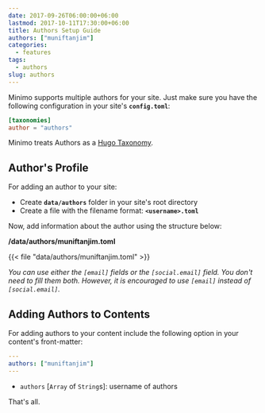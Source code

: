 ```yaml
---
date: 2017-09-26T06:00:00+06:00
lastmod: 2017-10-11T17:30:00+06:00
title: Authors Setup Guide
authors: ["muniftanjim"]
categories:
  - features
tags:
  - authors
slug: authors
---
```

Minimo supports multiple authors for your site. Just make sure you have the following configuration in your site's **`config.toml`**:

```toml
[taxonomies]
author = "authors"
```

Minimo treats Authors as a [Hugo Taxonomy](https://gohugo.io/content-management/taxonomies/).

## Author's Profile

For adding an author to your site:

- Create **`data/authors`** folder in your site's root directory
- Create a file with the filename format: **`<username>.toml`**

Now, add information about the author using the structure below:

**/data/authors/muniftanjim.toml**

{{< file "data/authors/muniftanjim.toml" >}}

_You can use either the `[email]` fields or the `[social.email]` field. You don't need to fill them both. However, it is encouraged to use `[email]` instead of `[social.email]`._

## Adding Authors to Contents

For adding authors to your content include the following option in your content's front-matter:

```yaml
---
authors: ["muniftanjim"]
---
```

- `authors` [`Array` of `String`s]: username of authors

That's all.
